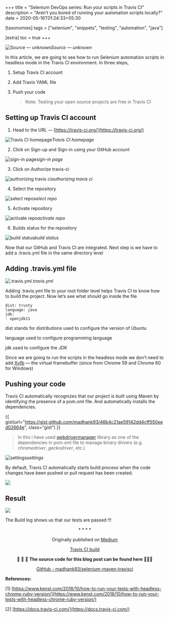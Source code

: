 +++
title = "Selenium DevOps series: Run your scripts in Travis CI"
description = "Aren’t you bored of running your automation scripts locally?"
date = 2020-05-16T01:24:33+05:30

[taxonomies]
tags = ["selenium", "snippets", "testing", "automation", "java"]

[extra]
toc = true
+++

![Source — unknown](https://cdn-images-1.medium.com/max/3600/1*IbnJC_qfjBAMMQLQ1scTgg.jpeg)_Source — unknown_

In this article, we are going to see how to run Selenium automation scripts in headless mode in the Travis CI environment. In three steps,

1. Setup Travis CI account

1. Add Travis YAML file

1. Push your code
   > Note: Testing your open source projects are free in Travis CI

## Setting up Travis CI account

1. Head to the URL — [https://travis-ci.org/](https://travis-ci.org/)

![Travis CI homepage](https://cdn-images-1.medium.com/max/2154/1*p4DpAsS-Ef_0HTvogr9f0A.png)_Travis CI homepage_

2. Click on Sign-up and Sign-in using your GitHub account

![sign-in page](https://cdn-images-1.medium.com/max/2000/1*yjyCrEmosXHm2B1ucBwzcA.png)_sign-in page_

3. Click on Authorize travis-ci

![authorizing travis ci](https://cdn-images-1.medium.com/max/2000/1*jCIuhn59xgZ5fGCyRMufPA.png)_authorizing travis ci_

4. Select the repository

![select repo](https://cdn-images-1.medium.com/max/2208/1*S-WF7VKEdtku7dA4w587Ww.png)_select repo_

5. Activate repository

![activate repo](https://cdn-images-1.medium.com/max/2528/1*1INM3fvmt0d5mff2bOM4jw.png)_activate repo_

6. Builds status for the repository

![build status](https://cdn-images-1.medium.com/max/2000/1*d08h-NH6OnCPT6Z07GINIw.png)_build status_

Now that our GitHub and Travis CI are integrated. Next step is we have to add a .travis.yml file in the same directory level

## Adding .travis.yml file

![.travis.yml](https://cdn-images-1.medium.com/max/2000/1*qmrP2OMaX9Nqc92BgemUKQ.png)_.travis.yml_

Adding .travis.yml file to your root folder level helps Travis CI to know how to build the project. Now let’s see what should go inside the file

    dist: trusty
    language: java
    jdk:
    - openjdk11

dist stands for distributions used to configure the version of Ubuntu

language used to configure programming language

jdk used to configure the JDK

Since we are going to run the scripts in the headless mode we don’t need to add [Xvfb](https://www.x.org/releases/X11R7.6/doc/man/man1/Xvfb.1.xhtml) — the virtual framebuffer (since from Chrome 59 and Chrome 60 for Windows)

## Pushing your code

Travis CI automatically recognizes that our project is built using Maven by identifying the presence of a pom.xml file. And automatically installs the dependencies.

{{ gist(url="https://gist.github.com/madhank93/46b4c21ae59142dd4cff550eed02664e", class="gist") }}

<!-- <iframe src="https://medium.com/media/a7e554ccc27ad0fe93f7fe2917d0315b" frameborder=0></iframe> -->

> In this i have used [webdrivermanager](https://github.com/bonigarcia/webdrivermanager) library as one of the dependencies in pom.xml file to manage binary drivers (e.g. _chromedriver_, _geckodriver_, etc.)

![settings](https://cdn-images-1.medium.com/max/3054/1*qR-i1V__qW9SEdncsgaAsg.png)_settings_

By default, Travis CI automatically starts build process when the code changes have been pushed or pull request has been created.

![](https://cdn-images-1.medium.com/max/2734/1*XXM8rLAprBOpU3I26gx5CQ.png)

## Result

![](https://cdn-images-1.medium.com/max/2734/1*XXM8rLAprBOpU3I26gx5CQ.png)

The Build log shows us that our tests are passed !!!

<div align="center">* * * *</div>

<center>

Originally published on [Medium](https://medium.com/@madhankumaravelu93/selenium-devops-series-run-your-scripts-in-travis-ci-b3505aaad367)

[Travis CI build](https://travis-ci.org/github/madhank93/selenium-maven-travisci)

🌟 🌟 🌟 **The source code for this blog post can be found here** 🌟🌟🌟

[GitHub - madhank93/selenium-maven-travisci](https://github.com/madhank93/selenium-maven-travisci)

</center>

**References:**

[1] [https://www.kenst.com/2018/10/how-to-run-your-tests-with-headless-chrome-ruby-version/](https://www.kenst.com/2018/10/how-to-run-your-tests-with-headless-chrome-ruby-version/)

[2] [https://docs.travis-ci.com/](https://docs.travis-ci.com/)
